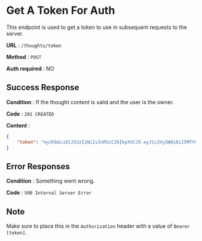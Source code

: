 # Get A Token For Auth

This endpoint is used to get a token to use in subsequent requests to the server.

**URL** : `/thoughts/token`

**Method** : `POST`

**Auth required** : NO

## Success Response

**Condition** : If the thought content is valid and the user is the owner.

**Code** : `201 CREATED`

**Content** : 

```json
{
    "token": "eyJhbGciOiJIUzI1NiIsInR5cCI6IkpXVCJ9.eyJ1c2VySWQiOiI5MTY0YjQ5MS1lM2JhLTQ4NzEtOTBjZC1lODA2YWVjOTBjMDkiLCJpYXQiOjE1ODYwMzA5NzJ9.tjyoNcpocoxXypRIEp0zX4NG27FVh6mRu6j5BnAu0RE"
}
```

## Error Responses

**Condition** : Something went wrong.

**Code** : `500 Internal Server Error`

## Note
Make sure to place this in the `Authorization` header with a value of `Bearer [token]`.
